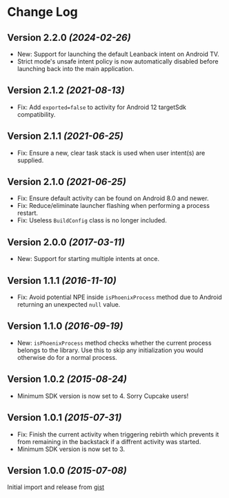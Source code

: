 Change Log
==========

Version 2.2.0 *(2024-02-26)*
----------------------------

 * New: Support for launching the default Leanback intent on Android TV.
 * Strict mode's unsafe intent policy is now automatically disabled before launching back into the main application.


Version 2.1.2 *(2021-08-13)*
----------------------------

 * Fix: Add `exported=false` to activity for Android 12 targetSdk compatibility.


Version 2.1.1 *(2021-06-25)*
----------------------------

 * Fix: Ensure a new, clear task stack is used when user intent(s) are supplied.


Version 2.1.0 *(2021-06-25)*
----------------------------

 * Fix: Ensure default activity can be found on Android 8.0 and newer.
 * Fix: Reduce/eliminate launcher flashing when performing a process restart.
 * Fix: Useless `BuildConfig` class is no longer included.


Version 2.0.0 *(2017-03-11)*
----------------------------

 * New: Support for starting multiple intents at once.


Version 1.1.1 *(2016-11-10)*
----------------------------

 * Fix: Avoid potential NPE inside `isPhoenixProcess` method due to Android returning an unexpected
   `null` value.


Version 1.1.0 *(2016-09-19)*
----------------------------

 * New: `isPhoenixProcess` method checks whether the current process belongs to the library. Use this
   to skip any initialization you would otherwise do for a normal process.


Version 1.0.2 *(2015-08-24)*
----------------------------

 * Minimum SDK version is now set to 4. Sorry Cupcake users!


Version 1.0.1 *(2015-07-31)*
----------------------------

 * Fix: Finish the current activity when triggering rebirth which prevents it from remaining in the
   backstack if a diffrent activity was started.
 * Minimum SDK version is now set to 3.


Version 1.0.0 *(2015-07-08)*
----------------------------

Initial import and release from [gist](https://gist.github.com/JakeWharton/9404647aa6a2b2818d22)
